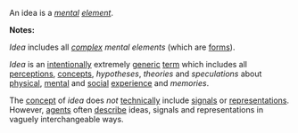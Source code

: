 An idea is a *[mental](https://github.com/gcassel/Modular-Organization-Terminology/blob/master/terms/mental.md) [element](https://github.com/gcassel/Modular-Organization-Terminology/blob/master/terms/element.md)*.

**Notes:**   

*Idea* includes all *[complex](https://github.com/gcassel/Modular-Organization-Terminology/blob/master/terms/complex.md) mental elements* (which are [forms](https://github.com/gcassel/Modular-Organization-Terminology/blob/master/terms/form.md)).  

*Idea* is an [intentionally](https://github.com/gcassel/Modular-Organization-Terminology/blob/master/terms/intention.md) extremely [generic](https://github.com/gcassel/Modular-Organization-Terminology/blob/master/terms/generic.md) [term](https://github.com/gcassel/Modular-Organization-Terminology/blob/master/terms/term.md) which includes all [perceptions](https://github.com/gcassel/Modular-Organization-Terminology/blob/master/terms/perceive.md), [concepts](https://github.com/gcassel/Modular-Organization-Terminology/blob/master/terms/concept.md), *hypotheses*, *theories* and *speculations* about [physical](https://github.com/gcassel/Modular-Organization-Terminology/blob/master/terms/physical.md), [mental](https://github.com/gcassel/Modular-Organization-Terminology/blob/master/terms/mental.md) and [social](https://github.com/gcassel/Modular-Organization-Terminology/blob/master/terms/social.md) [experience](https://github.com/gcassel/Modular-Organization-Terminology/blob/master/terms/experience.md) and *memories*.  

The [concept](https://github.com/gcassel/Modular-Organization-Terminology/blob/master/terms/concept.md) of *idea*  does *not* [technically](https://github.com/gcassel/Modular-Organization-Terminology/blob/master/terms/technical.md) include [signals](https://github.com/gcassel/Modular-Organization-Terminology/blob/master/terms/signal.md) or [representations](https://github.com/gcassel/Modular-Organization-Terminology/blob/master/terms/representation.md).  However, [agents](https://github.com/gcassel/Modular-Organization-Terminology/blob/master/terms/agent.md) often [describe](https://github.com/gcassel/Modular-Organization-Terminology/blob/master/terms/describe.md) ideas, signals and representations in vaguely interchangeable ways.
